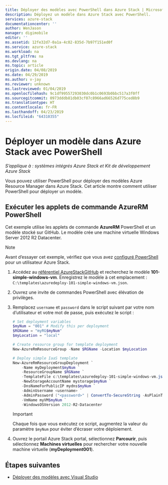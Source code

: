 ```yaml
---
title: Déployer des modèles avec PowerShell dans Azure Stack | Microsoft Docs
description: Déployez un modèle dans Azure Stack avec PowerShell.
services: azure-stack
documentationcenter: ''
author: WenJason
manager: digimobile
editor: ''
ms.assetid: 12fe32d7-0a1a-4c02-835d-7b97f151ed0f
ms.service: azure-stack
ms.workload: na
ms.tgt_pltfrm: na
ms.devlang: na
ms.topic: article
origin.date: 04/08/2019
ms.date: 04/29/2019
ms.author: v-jay
ms.reviewer: unknown
ms.lastreviewed: 01/04/2019
ms.openlocfilehash: 9c1df99557293030dc0b1c0693b0bbc517a3f0ff
ms.sourcegitcommit: 0973dddb81db03cf07c8966ad66526d775ced8b9
ms.translationtype: HT
ms.contentlocale: fr-FR
ms.lasthandoff: 04/23/2019
ms.locfileid: "64310355"
---
```

# <a name="deploy-a-template-to-azure-stack-using-powershell"></a>Déployer un modèle dans Azure Stack avec PowerShell

*S’applique à : systèmes intégrés Azure Stack et Kit de développement Azure Stack*

Vous pouvez utiliser PowerShell pour déployer des modèles Azure Resource Manager dans Azure Stack. Cet article montre comment utiliser PowerShell pour déployer un modèle.

## <a name="run-azurerm-powershell-cmdlets"></a>Exécuter les applets de commande AzureRM PowerShell

Cet exemple utilise les applets de commande **AzureRM** PowerShell et un modèle stocké sur GitHub. Le modèle crée une machine virtuelle Windows Server 2012 R2 Datacenter.

>[!NOTE]
> Avant d’essayer cet exemple, vérifiez que vous avez [configuré PowerShell](azure-stack-powershell-configure-user.md) pour un utilisateur Azure Stack.

1. Accédez au [référentiel AzureStackGitHub](https://aka.ms/AzureStackGitHub) et recherchez le modèle **101-simple-windows-vm**. Enregistrez le modèle à cet emplacement : `C:\templates\azuredeploy-101-simple-windows-vm.json`.
2. Ouvrez une invite de commandes PowerShell avec élévation de privilèges.
3. Remplacez `username` et `password` dans le script suivant par votre nom d’utilisateur et votre mot de passe, puis exécutez le script :

    ```powershell
    # Set deployment variables
    $myNum = "001" # Modify this per deployment
    $RGName = "myRG$myNum"
    $myLocation = "local"

    # Create resource group for template deployment
    New-AzureRmResourceGroup -Name $RGName -Location $myLocation

    # Deploy simple IaaS template
    New-AzureRmResourceGroupDeployment `
        -Name myDeployment$myNum `
        -ResourceGroupName $RGName `
        -TemplateFile c:\templates\azuredeploy-101-simple-windows-vm.json `
        -NewStorageAccountName mystorage$myNum `
        -DnsNameForPublicIP mydns$myNum `
        -AdminUsername <username> `
        -AdminPassword ("<password>" | ConvertTo-SecureString -AsPlainText -Force) `
        -VmName myVM$myNum `
        -WindowsOSVersion 2012-R2-Datacenter
    ```

    >[!IMPORTANT]
    > Chaque fois que vous exécutez ce script, augmentez la valeur du paramètre `$myNum` pour éviter d’écraser votre déploiement.

4. Ouvrez le portail Azure Stack portal, sélectionnez **Parcourir**, puis sélectionnez **Machines virtuelles** pour rechercher votre nouvelle machine virtuelle (**myDeployment001**).

## <a name="next-steps"></a>Étapes suivantes

- [Déployer des modèles avec Visual Studio](azure-stack-deploy-template-visual-studio.md)
